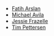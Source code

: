 - [Fatih Arslan](https://github.com/fatih)
- [Michael Avila](https://github.com/michaelavila)
- [Jessie Frazelle](https://github.com/jessfraz)
- [Tim Pettersen](https://twitter.com/kannonboy)
